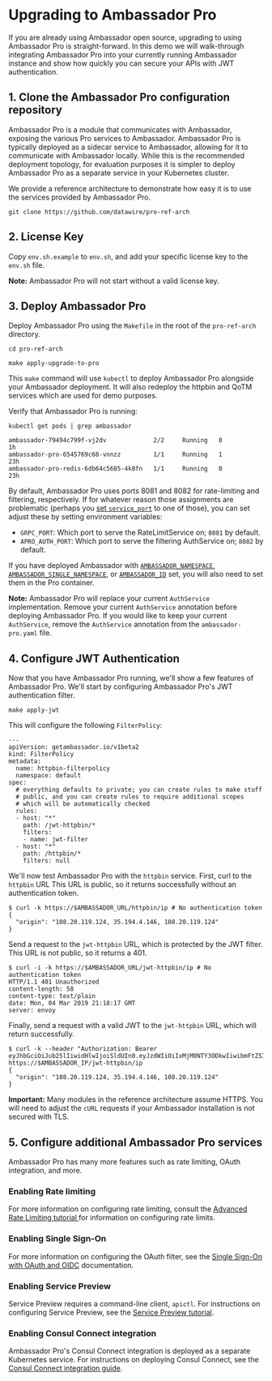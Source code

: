 # Upgrading to Ambassador Pro

If you are already using Ambassador open source, upgrading to using Ambassador Pro is straight-forward. In this demo we will walk-through integrating Ambassador Pro into your currently running Ambassador instance and show how quickly you can secure your APIs with JWT authentication.

## 1. Clone the Ambassador Pro configuration repository

Ambassador Pro is a module that communicates with Ambassador, exposing the various Pro services to Ambassador. Ambassador Pro is typically deployed as a sidecar service to Ambassador, allowing for it to communicate with Ambassador locally. While this is the recommended deployment topology, for evaluation purposes it is simpler to deploy Ambassador Pro as a separate service in your Kubernetes cluster. 

We provide a reference architecture to demonstrate how easy it is to use the services provided by Ambassador Pro. 

```
git clone https://github.com/datawire/pro-ref-arch
```

## 2. License Key

Copy `env.sh.example` to `env.sh`, and add your specific license key to the `env.sh` file.

**Note:** Ambassador Pro will not start without a valid license key.

## 3. Deploy Ambassador Pro

Deploy Ambassador Pro using the `Makefile` in the root of the `pro-ref-arch` directory.

```
cd pro-ref-arch

make apply-upgrade-to-pro
```

This `make` command will use `kubectl` to deploy Ambassador Pro alongside your Ambassador deployment. It will also redeploy the httpbin and QoTM services which are used for demo purposes.

Verify that Ambassador Pro is running:

```
kubectl get pods | grep ambassador

ambassador-79494c799f-vj2dv             2/2     Running   0          1h
ambassador-pro-6545769c68-vnnzz         1/1     Running   1          23h
ambassador-pro-redis-6db64c5685-4k8fn   1/1     Running   0          23h
```

By default, Ambassador Pro uses ports 8081 and 8082 for rate-limiting
and filtering, respectively.  If for whatever reason those assignments
are problematic (perhaps you [set
`service_port`](/reference/running/#running-as-non-root) to one of
those), you can set adjust these by setting environment variables:

  - `GRPC_PORT`: Which port to serve the RateLimitService on; `8081`
    by default.
  - `APRO_AUTH_PORT`: Which port to serve the filtering AuthService
    on; `8082` by default.

If you have deployed Ambassador with
[`AMBASSADOR_NAMESPACE`, `AMBASSADOR_SINGLE_NAMESPACE`](/reference/running/#namespaces), or
[`AMBASSADOR_ID`](/reference/running/#ambassador_id)
set, you will also need to set them in the Pro container.

**Note:** Ambassador Pro will replace your current `AuthService` implementation. Remove your current `AuthService` annotation before deploying Ambassador Pro. If you would like to keep your current `AuthService`, remove the `AuthService` annotation from the `ambassador-pro.yaml` file.


## 4. Configure JWT Authentication

Now that you have Ambassador Pro running, we'll show a few features of Ambassador Pro. We'll start by configuring Ambassador Pro's JWT authentication filter.

```
make apply-jwt
```

This will configure the following `FilterPolicy`:

```
---
apiVersion: getambassador.io/v1beta2
kind: FilterPolicy
metadata:
  name: httpbin-filterpolicy
  namespace: default
spec:
  # everything defaults to private; you can create rules to make stuff
  # public, and you can create rules to require additional scopes
  # which will be automatically checked
  rules:
  - host: "*"
    path: /jwt-httpbin/*
    filters:
    - name: jwt-filter
  - host: "*"
    path: /httpbin/*
    filters: null
```


We'll now test Ambassador Pro with the `httpbin` service. First, curl to the `httpbin` URL This URL is public, so it returns successfully without an authentication token.

```
$ curl -k https://$AMBASSADOR_URL/httpbin/ip # No authentication token
{
  "origin": "108.20.119.124, 35.194.4.146, 108.20.119.124"
}
```

Send a request to the `jwt-httpbin` URL, which is protected by the JWT filter. This URL is not public, so it returns a 401.

```
$ curl -i -k https://$AMBASSADOR_URL/jwt-httpbin/ip # No authentication token
HTTP/1.1 401 Unauthorized
content-length: 58
content-type: text/plain
date: Mon, 04 Mar 2019 21:18:17 GMT
server: envoy
```

Finally, send a request with a valid JWT to the `jwt-httpbin` URL, which will return successfully.

```
$ curl -k --header "Authorization: Bearer eyJhbGciOiJub25lIiwidHlwIjoiSldUIn0.eyJzdWIiOiIxMjM0NTY3ODkwIiwibmFtZSI6IkpvaG4gRG9lIiwiaWF0IjoxNTE2MjM5MDIyfQ." https://$AMBASSADOR_IP/jwt-httpbin/ip
{
  "origin": "108.20.119.124, 35.194.4.146, 108.20.119.124"
}
```

**Important:** Many modules in the reference architecture assume HTTPS. You will need to adjust the `cURL` requests if your Ambassador installation is not secured with TLS.

## 5. Configure additional Ambassador Pro services

Ambassador Pro has many more features such as rate limiting, OAuth integration, and more.

### Enabling Rate limiting

For more information on configuring rate limiting, consult the [Advanced Rate Limiting tutorial ](/user-guide/advanced-rate-limiting) for information on configuring rate limits.

### Enabling Single Sign-On

 For more information on configuring the OAuth filter, see the [Single Sign-On with OAuth and OIDC](/user-guide/oauth-oidc-auth) documentation.

### Enabling Service Preview

Service Preview requires a command-line client, `apictl`. For instructions on configuring Service Preview, see the [Service Preview tutorial](/docs/dev-guide/service-preview).

### Enabling Consul Connect integration

Ambassador Pro's Consul Connect integration is deployed as a separate Kubernetes service. For instructions on deploying Consul Connect, see the [Consul Connect integration guide](/user-guide/consul-connect-ambassador).
